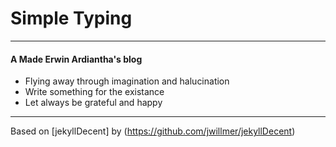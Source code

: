 # Simple Typing
---

#### A Made Erwin Ardiantha's blog

- Flying away through imagination and halucination
- Write something for the existance
- Let always be grateful and happy

---

Based on [jekyllDecent] by (https://github.com/jwillmer/jekyllDecent)
